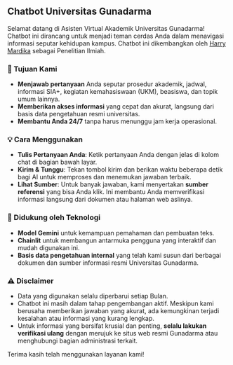 ## Chatbot Universitas Gunadarma

Selamat datang di Asisten Virtual Akademik Universitas Gunadarma! Chatbot ini dirancang untuk menjadi teman cerdas Anda dalam menavigasi informasi seputar kehidupan kampus. Chatbot ini dikembangkan oleh [Harry Mardika](https://github.com/maybeitsai) sebagai Penelitian Ilmiah.

### 🎯 Tujuan Kami

- **Menjawab pertanyaan** Anda seputar prosedur akademik, jadwal, informasi SIA+, kegiatan kemahasiswaan (UKM), beasiswa, dan topik umum lainnya.
- **Memberikan akses informasi** yang cepat dan akurat, langsung dari basis data pengetahuan resmi universitas.
- **Membantu Anda 24/7** tanpa harus menunggu jam kerja operasional.

### 💡 Cara Menggunakan

-  **Tulis Pertanyaan Anda**: Ketik pertanyaan Anda dengan jelas di kolom chat di bagian bawah layar.
-  **Kirim & Tunggu**: Tekan tombol kirim dan berikan waktu beberapa detik bagi AI untuk memproses dan menemukan jawaban terbaik.
-  **Lihat Sumber**: Untuk banyak jawaban, kami menyertakan **sumber referensi** yang bisa Anda klik. Ini membantu Anda memverifikasi informasi langsung dari dokumen atau halaman web aslinya.

### 🔬 Didukung oleh Teknologi

- **Model Gemini** untuk kemampuan pemahaman dan pembuatan teks.
- **Chainlit** untuk membangun antarmuka pengguna yang interaktif dan mudah digunakan ini.
- **Basis data pengetahuan internal** yang telah kami susun dari berbagai dokumen dan sumber informasi resmi Universitas Gunadarma.

### ⚠️ Disclaimer

- Data yang digunakan selalu diperbarui setiap Bulan.
- Chatbot ini masih dalam tahap pengembangan aktif. Meskipun kami berusaha memberikan jawaban yang akurat, ada kemungkinan terjadi kesalahan atau informasi yang kurang lengkap.
- Untuk informasi yang bersifat krusial dan penting, **selalu lakukan verifikasi ulang** dengan merujuk ke situs web resmi Gunadarma atau menghubungi bagian administrasi terkait.

Terima kasih telah menggunakan layanan kami!